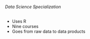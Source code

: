 ###### Data Science Specialization 

* Uses R 
* Nine courses 
* Goes from raw data to data products

